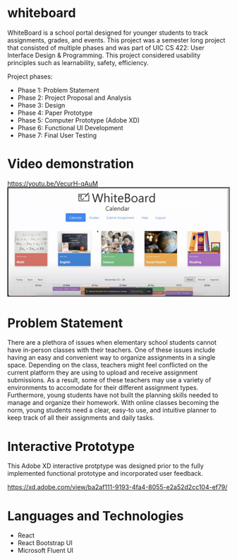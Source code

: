 # whiteboard

WhiteBoard is a school portal designed for younger students to track assignments, grades, and events. This project was a semester long project that consisted of multiple phases and was part of UIC CS 422: User Interface Design & Programming. This project considered usability principles such as learnability, safety, efficiency. 

Project phases: 

* Phase 1: Problem Statement
* Phase 2: Project Proposal and Analysis
* Phase 3: Design
* Phase 4: Paper Prototype 
* Phase 5: Computer Prototype (Adobe XD)
* Phase 6: Functional UI Development
* Phase 7: Final User Testing


# Video demonstration
https://youtu.be/VecurH-qAuM
[![IMAGE ALT TEXT HERE](https://raw.githubusercontent.com/jigar288/whiteboard/main/home-page.png)](https://youtu.be/VecurH-qAuM)


# Problem Statement

There are a plethora of issues when elementary school students cannot have in-person classes with their teachers. One of these issues include having an easy and convenient way to organize assignments in a single space. Depending on the class, teachers might feel conflicted on the current platform they are using to upload and receive assignment submissions. As a result, some of these teachers may use a variety of environments to accomodate for their different assignment types. Furthermore, young students have not built the planning skills needed to manage and organize their homework. With online classes becoming the norm, young students need a clear, easy-to use, and intuitive planner to keep track of all their assignments and daily 
tasks. 

# Interactive Prototype

This Adobe XD interactive protptype was designed prior to the fully implemented functional prototype and incorporated user feedback.

https://xd.adobe.com/view/ba2af111-9193-4fa4-8055-e2a52d2cc104-ef79/



# Languages and Technologies

* React
* React Bootstrap UI
* Microsoft Fluent UI
